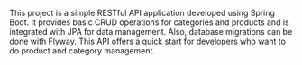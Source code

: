This project is a simple RESTful API application developed using Spring Boot. It provides basic CRUD operations for categories and products and is integrated with JPA for data management. 
Also, database migrations can be done with Flyway. This API offers a quick start for developers who want to do product and category management.
